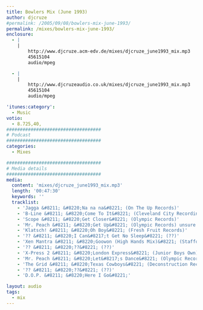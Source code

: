 ```yaml
---
title: Bowlers Mix (June 1993)
author: djcruze
#permalink: /2005/09/08/bowlers-mix-june-1993/
permalink: /mixes/bowlers-mix-june-1993/
enclosure:
  - |
    |
        http://www.djcruze.acm-edv.de/mixes/djcruze_june1993_mix.mp3
        45615104
        audio/mpeg

  - |
    |
        http://www.djcruzeaudio.co.uk/mixes/djcruze_june1993_mix.mp3
        45615104
        audio/mpeg

'itunes:category':
  - Music
votio:
  - 8.725,40,
###################################
# Podcast
###################################
categories:
  - Mixes

###################################
# Media details
###################################
media:
  content: 'mixes/djcruze_june1993_mix.mp3'
  length: '00:47:30'
  keywords: ''
  tracklist:
    - 'Jagga &#8211; &#8220;Na na na&#8221; (On The Up Records)'
    - 'B-Line &#8211; &#8220;Come To It&#8221; (Cleveland City Recordings)'
    - 'Scope &#8211; &#8220;Get Closer&#8221; (Olympic Records)'
    - 'Mr. Peach &#8211; &#8220;Get Up&#8221; (Olympic Records) unsure about this one!'
    - 'Klatsch! &#8211; &#8220;Oh Boy&#8221; (Fresh Fruit Records)'
    - '?? &#8211; &#8220;I Can&#8217;t Get No Sleep&#8221; (??)'
    - 'Xen Mantra &#8211; &#8220;Goowon (High Hands Mix)&#8221; (Stafford South)'
    - '?? &#8211; &#8220;??&#8221; (??)'
    - 'X-Press 2 &#8211; &#8220;London Express&#8221; (Junior Boys Own)'
    - 'Mr. Peach &#8211; &#8220;Let&#8217;s Dance&#8221; (Olympic Records)'
    - 'The Grid &#8211; &#8220;Texas Cowboys&#8221; (Deconstruction Records) &#8211; *This could be wrong!*'
    - '?? &#8211; &#8220;??&#8221; (??)'
    - 'D.O.P. &#8211; &#8220;Here I Go&#8221;'

layout: audio
tags:
  - mix
---
```


